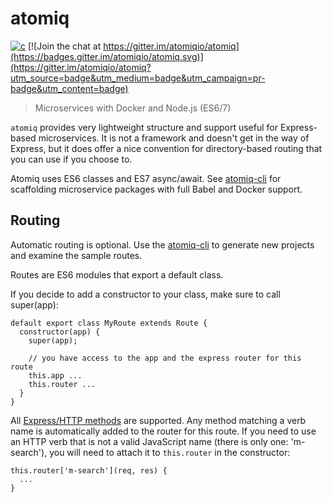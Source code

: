 # atomiq

[![c][npm-image]][npm-url] [![Join the chat at https://gitter.im/atomiqio/atomiq](https://badges.gitter.im/atomiqio/atomiq.svg)](https://gitter.im/atomiqio/atomiq?utm_source=badge&utm_medium=badge&utm_campaign=pr-badge&utm_content=badge)

> Microservices with Docker and Node.js (ES6/7)

`atomiq` provides very lightweight structure and support useful for Express-based microservices. It is
not a framework and doesn't get in the way of Express, but it does offer a nice convention
for directory-based routing that you can use if you choose to.

Atomiq uses ES6 classes and ES7 async/await. See [atomiq-cli](https://github.com/atomiqio/atomiq-cli) for scaffolding microservice packages with full Babel and Docker support.

## Routing

Automatic routing is optional. Use the [atomiq-cli](https://github.com/atomiqio/atomiq-cli) to generate new projects and examine the sample routes.

Routes are ES6 modules that export a default class.

If you decide to add a constructor to your class, make sure to call super(app):

    default export class MyRoute extends Route {
      constructor(app) {
        super(app);

        // you have access to the app and the express router for this route
        this.app ...
        this.router ...
      }
    }

All [Express/HTTP methods](http://expressjs.com/en/4x/api.html#app.METHOD) are supported. Any method matching a verb name is automatically
added to the router for this route. If you need to use an HTTP verb that is not a
valid JavaScript name (there is only one: 'm-search'), you will need to attach it to `this.router` in the constructor:

    this.router['m-search'](req, res) {
      ...
    }


[npm-image]: https://badge.fury.io/js/atomiq.svg
[npm-url]: https://npmjs.org/package/atomiq
